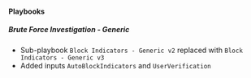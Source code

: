 
#### Playbooks

##### Brute Force Investigation - Generic

- Sub-playbook `Block Indicators - Generic v2` replaced with `Block Indicators - Generic v3`
- Added inputs `AutoBlockIndicators` and `UserVerification`
